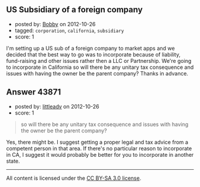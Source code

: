## US Subsidiary of a foreign company

- posted by: [Bobby](https://stackexchange.com/users/-1/21343-bobby) on 2012-10-26
- tagged: `corporation`, `california`, `subsidiary`
- score: 1

I'm setting up a US sub of a foreign company to market apps and we decided that the best way to go was to incorporate because of liability, fund-raising and other issues rather then a LLC or Partnership.  We're going to incorporate in California so will there be any unitary tax consequence and issues with having the owner be the parent company?  Thanks in advance. 


## Answer 43871

- posted by: [littleadv](https://stackexchange.com/users/-1/13808-littleadv) on 2012-10-26
- score: 1

> so will there be any unitary tax consequence and issues with having
> the owner be the parent company?

Yes, there might be. I suggest getting a proper legal and tax advice from a competent person in that area. If there's no particular reason to incorporate in CA, I suggest it would probably be better for you to incorporate in another state.



---

All content is licensed under the [CC BY-SA 3.0 license](https://creativecommons.org/licenses/by-sa/3.0/).
